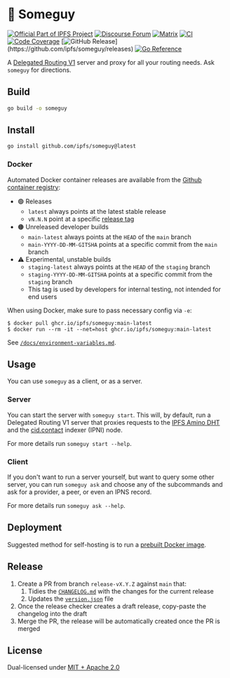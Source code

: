 # 🤷 Someguy

[![Official Part of IPFS Project](https://img.shields.io/badge/project-IPFS-blue.svg?style=flat-square)](https://ipfs.tech)
[![Discourse Forum](https://img.shields.io/discourse/posts?server=https%3A%2F%2Fdiscuss.ipfs.tech)](https://discuss.ipfs.tech)
[![Matrix](https://img.shields.io/matrix/ipfs-space%3Aipfs.io?server_fqdn=matrix.org)](https://matrix.to/#/#ipfs-space:ipfs.io)
[![CI](https://img.shields.io/github/actions/workflow/status/ipfs/someguy/go-test.yml?branch=main)](https://github.com/ipfs/someguy/actions)
[![Code Coverage](https://codecov.io/gh/ipfs/someguy/branch/main/graph/badge.svg?token=9eG7d8fbCB)](https://codecov.io/gh/ipfs/someguy)
[![GitHub Release](https://img.shields.io/github/v/release/ipfs/someguy?filter=!*rc*)](https://github.com/ipfs/someguy/releases)
[![Go Reference](https://pkg.go.dev/badge/github.com/ipfs/someguy.svg)](https://pkg.go.dev/github.com/ipfs/someguy)

A [Delegated Routing V1](https://specs.ipfs.tech/routing/http-routing-v1/) server and proxy for all your routing needs. Ask `someguy` for directions.

## Build

```bash
go build -o someguy
```

## Install

```bash
go install github.com/ipfs/someguy@latest
```

### Docker

Automated Docker container releases are available from the [Github container registry](https://github.com/ipfs/someguy/pkgs/container/someguy):

- 🟢 Releases
  - `latest` always points at the latest stable release
  - `vN.N.N` point at a specific [release tag](https://github.com/ipfs/someguy/releases)
- 🟠 Unreleased developer builds
  - `main-latest` always points at the `HEAD` of the `main` branch
  - `main-YYYY-DD-MM-GITSHA` points at a specific commit from the `main` branch
- ⚠️ Experimental, unstable builds
  - `staging-latest` always points at the `HEAD` of the `staging` branch
  - `staging-YYYY-DD-MM-GITSHA` points at a specific commit from the `staging` branch
  - This tag is used by developers for internal testing, not intended for end users

When using Docker, make sure to pass necessary config via `-e`:
```console
$ docker pull ghcr.io/ipfs/someguy:main-latest
$ docker run --rm -it --net=host ghcr.io/ipfs/someguy:main-latest
```

See [`/docs/environment-variables.md`](./docs/environment-variables.md).

## Usage

You can use `someguy` as a client, or as a server.

### Server

You can start the server with `someguy start`. This will, by default, run a Delegated Routing V1 server that proxies requests to the [IPFS Amino DHT](https://blog.ipfs.tech/2023-09-amino-refactoring/) and the [cid.contact](https://cid.contact) indexer (IPNI) node.

For more details run `someguy start --help`.

### Client

If you don't want to run a server yourself, but want to query some other server, you can run `someguy ask` and choose any of the subcommands and ask for a provider, a peer, or even an IPNS record.

For more details run `someguy ask --help`.

## Deployment

Suggested method for self-hosting is to run a [prebuilt Docker image](#docker).

## Release

1. Create a PR from branch `release-vX.Y.Z` against `main` that:
   1. Tidies the [`CHANGELOG.md`](CHANGELOG.md) with the changes for the current release
   2. Updates the  [`version.json`](./version.json) file
2. Once the release checker creates a draft release, copy-paste the changelog into the draft
3. Merge the PR, the release will be automatically created once the PR is merged

## License

Dual-licensed under [MIT + Apache 2.0](LICENSE.md)
